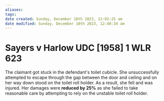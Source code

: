```yaml
---
aliases: 
tags: 
date created: Sunday, December 10th 2023, 12:02:25 am
date modified: Sunday, December 10th 2023, 12:40:34 am
---
```


# Sayers v Harlow UDC [1958] 1 WLR 623

The claimant got stuck in the defendant's toilet cubicle. She unsuccessfully attempted to escape through the gap between the door and ceiling and on her way down stood on the toilet roll holder. As a result, she fell and was injured. Her damages were **reduced by 25%** as she failed to take reasonable care by attempting to rely on the unstable toilet roll holder.

